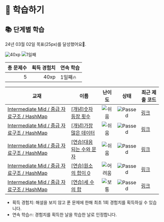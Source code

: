 # 📖 학습하기

## 📚 단계별 학습
24년 03월 02일 목표(25px)를 달성했어요🥳.

![40xp](https://img.shields.io/badge/EXP-40xp-%235cb85c.svg?for-the-badge)
![1일째](https://img.shields.io/badge/연속학습-1일째-%23E34F26.svg?for-the-badge)

|총 문제수|획득 경험치|연속 학습|
|---:|---:|---|
5|40xp|1일째🔥|

|교재|이름|난이도|상태|최근 제출 코드|
|---|---|:---:|:---:|---|
|[Intermediate Mid / 중급 자료구조 / HashMap](https://www.codetree.ai/missions?missionId=8)|[[개념]숫자 등장 횟수](https://www.codetree.ai/missions/8/problems/number-frequency)|![쉬움][easy]|![Passed][passed]|[링크](https://github.com/psi7218/codetree-TILs/blob/main/240302/%EC%88%AB%EC%9E%90%20%EB%93%B1%EC%9E%A5%20%ED%9A%9F%EC%88%98/number-frequency.java)|
|[Intermediate Mid / 중급 자료구조 / HashMap](https://www.codetree.ai/missions?missionId=8)|[[개념]가장 많은 데이터](https://www.codetree.ai/missions/8/problems/most-data)|![쉬움][easy]|![Passed][passed]|[링크](https://github.com/psi7218/codetree-TILs/blob/main/240302/%EA%B0%80%EC%9E%A5%20%EB%A7%8E%EC%9D%80%20%EB%8D%B0%EC%9D%B4%ED%84%B0/most-frequent-data.java)|
|[Intermediate Mid / 중급 자료구조 / HashMap](https://www.codetree.ai/missions?missionId=8)|[[연습]대응되는 수와 문자](https://www.codetree.ai/missions/8/problems/corresponding-numbers-and-characters)|![쉬움][easy]|![Passed][passed]|[링크](https://github.com/psi7218/codetree-TILs/blob/main/240302/%EB%8C%80%EC%9D%91%EB%90%98%EB%8A%94%20%EC%88%98%EC%99%80%20%EB%AC%B8%EC%9E%90/corresponding-numbers-and-characters.java)|
|[Intermediate Mid / 중급 자료구조 / HashMap](https://www.codetree.ai/missions?missionId=8)|[[연습]원소의 합이 0](https://www.codetree.ai/missions/8/problems/the-sum-of-the-elements-is-0)|![어려움][hard]|![Passed][passed]|[링크](https://github.com/psi7218/codetree-TILs/blob/main/240302/%EC%9B%90%EC%86%8C%EC%9D%98%20%ED%95%A9%EC%9D%B4%200/the-sum-of-the-elements-is-0.java)|
|[Intermediate Mid / 중급 자료구조 / HashMap](https://www.codetree.ai/missions?missionId=8)|[[연습]세 수의 합](https://www.codetree.ai/missions/8/problems/sum-of-three-num)|![보통][medium]|![Passed][passed]|[링크](https://github.com/psi7218/codetree-TILs/blob/main/240302/%EC%84%B8%20%EC%88%98%EC%9D%98%20%ED%95%A9/sum-of-three-num.java)|


* 획득 경험치: 해설을 보지 않고 푼 문제에 한해 최초 1회 경험치를 획득하실 수 있습니다.
* 연속 학습🔥: 경험치를 획득한 날을 학습한 날로 인정합니다.










[b5]: https://img.shields.io/badge/Bronze_5-%235D3E31.svg
[b4]: https://img.shields.io/badge/Bronze_4-%235D3E31.svg
[b3]: https://img.shields.io/badge/Bronze_3-%235D3E31.svg
[b2]: https://img.shields.io/badge/Bronze_2-%235D3E31.svg
[b1]: https://img.shields.io/badge/Bronze_1-%235D3E31.svg
[s5]: https://img.shields.io/badge/Silver_5-%23394960.svg
[s4]: https://img.shields.io/badge/Silver_4-%23394960.svg
[s3]: https://img.shields.io/badge/Silver_3-%23394960.svg
[s2]: https://img.shields.io/badge/Silver_2-%23394960.svg
[s1]: https://img.shields.io/badge/Silver_1-%23394960.svg
[g5]: https://img.shields.io/badge/Gold_5-%23FFC433.svg
[g4]: https://img.shields.io/badge/Gold_4-%23FFC433.svg
[g3]: https://img.shields.io/badge/Gold_3-%23FFC433.svg
[g2]: https://img.shields.io/badge/Gold_2-%23FFC433.svg
[g1]: https://img.shields.io/badge/Gold_1-%23FFC433.svg
[p5]: https://img.shields.io/badge/Platinum_5-%2376DDD8.svg
[p4]: https://img.shields.io/badge/Platinum_4-%2376DDD8.svg
[p3]: https://img.shields.io/badge/Platinum_3-%2376DDD8.svg
[p2]: https://img.shields.io/badge/Platinum_2-%2376DDD8.svg
[p1]: https://img.shields.io/badge/Platinum_1-%2376DDD8.svg
[passed]: https://img.shields.io/badge/Passed-%23009D27.svg
[failed]: https://img.shields.io/badge/Failed-%23D24D57.svg
[easy]: https://img.shields.io/badge/쉬움-%235cb85c.svg?for-the-badge
[medium]: https://img.shields.io/badge/보통-%23FFC433.svg?for-the-badge
[hard]: https://img.shields.io/badge/어려움-%23D24D57.svg?for-the-badge